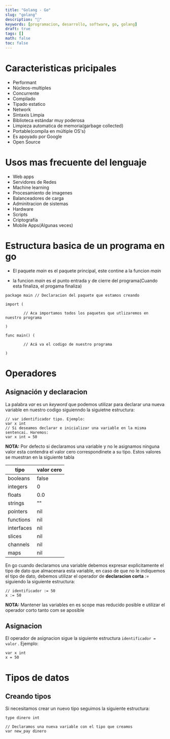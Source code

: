 ```yaml
---
title: "Golang - Go"
slug: "golang"
description: "🐹"
keywords: [programacion, desarrollo, software, go, golang]
draft: true
tags: []
math: false
toc: false
---
```

# Caracteristicas pricipales

* Performant
* Núcleos-multiples
* Concurrente
* Compilado
* Tipado estatico
* Network
* Sintaxis Limpia
* Biblioteca estándar muy poderosa
* Limpieza automatica de memoria(garbage collected)
* Portable(compila en múltiple OS's)
* Es apoyado por Google
* Open Source

# Usos mas frecuente del lenguaje

* Web apps
* Servidores de Redes
* Machine learning
* Procesamiento de imagenes
* Balanceadores de carga
* Adminitracion de sistemas
* Hardware
* Scripts
* Criptografía
* Mobile Apps(Algunas veces)

# Estructura basica de un programa en go

* El paquete *main* es el paquete principal, este contine a la funcion *main*

* la funcion *main* es el punto entrada y de cierre del programa(Cuando esta finaliza, el progama finaliza)

``` golang
package main // Declaracion del paquete que estamos creando

import (

        // Aca importamos todos los paquetes que utlizaremos en nuestro programa

)

func main() (

        // Acá va el codigo de nuestro programa

)
```

# Operadores

## Asignación y declaracion

La palabra *var* es un *keyword* que podemos utilizar para declarar una nueva variable en nuestro codigo siguienndo la siguietne estructura:

``` golang
// var identificador tipo. Ejemplo:
var x int
// Si deseamos declarar e inicializar una variable en la misma sentencai. Haremos:
var x int = 50
```

**NOTA:** Por defecto si declaramos una variable y no le asignamos ninguna valor esta contendra el valor cero correspondinete a su tipo. Estos valores se muestran en la siguiente tabla

| tipo          | valor cero    |
| ---           | ---           |
| booleans      | false         |
| integers      | 0             |
| floats        | 0.0           |
| strings       | ""            |
| pointers      | nil           |
| functions     | nil           |
| interfaces    | nil           |
| slices        | nil           |
| channels      | nil           |
| maps          | nil           |

En go cuando declaramos una variable debemos expresar explicitamente el tipo de dato que almacenara esta variable, en caso de que no le indiquemos el tipo de dato, debemos utilizar el operador de **declaracion corta** *:=* siguiendo la siguiente estructura:

``` golang
// identificador := 50
x := 50
```

**NOTA:** Mantener las variables en es scope mas reducido posible e utilizar el operador corto tanto com se aposible

## Asignacion

El operador de asignacion sigue la siguiente estructura `identificador = valor` . Ejemplo:

``` golang
var x int
x = 50
```

# Tipos de datos

## Creando tipos
Si necesitamos crear un nuevo tipo seguimos la siguiente estructura:
```golang
type dinero int

// Declaramos una nueva variable con el tipo que creamos
var new_pay dinero
```